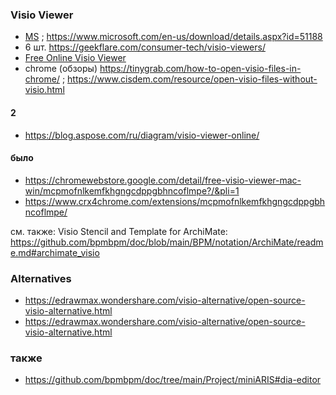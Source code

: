 ### Visio Viewer
- [MS](https://mloads.com/office/4320-microsoft-visio-viewer.html) ; https://www.microsoft.com/en-us/download/details.aspx?id=51188
- 6 шт. https://geekflare.com/consumer-tech/visio-viewers/
- [Free Online Visio Viewer](https://doconut.app/products/visio/)
- chrome (обзоры) https://tinygrab.com/how-to-open-visio-files-in-chrome/ ; https://www.cisdem.com/resource/open-visio-files-without-visio.html

#### 2
- https://blog.aspose.com/ru/diagram/visio-viewer-online/

#### было
- https://chromewebstore.google.com/detail/free-visio-viewer-mac-win/mcpmofnlkemfkhgngcdppgbhncoflmpe?/&pli=1
- https://www.crx4chrome.com/extensions/mcpmofnlkemfkhgngcdppgbhncoflmpe/
  
см. также: Visio Stencil and Template for ArchiMate: https://github.com/bpmbpm/doc/blob/main/BPM/notation/ArchiMate/readme.md#archimate_visio  

### Alternatives
- https://edrawmax.wondershare.com/visio-alternative/open-source-visio-alternative.html
- https://edrawmax.wondershare.com/visio-alternative/open-source-visio-alternative.html

### также
- https://github.com/bpmbpm/doc/tree/main/Project/miniARIS#dia-editor
